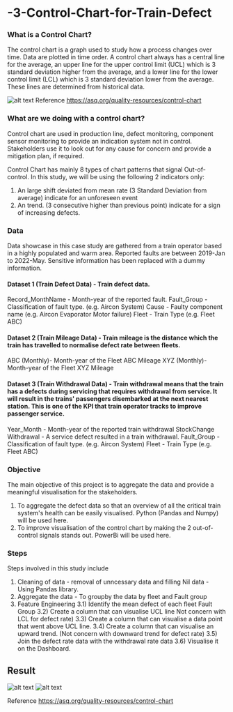 # -3-Control-Chart-for-Train-Defect

### What is a Control Chart?

The control chart is a graph used to study how a process changes over time. Data are plotted in time order. A control chart always has a central line for the average, an upper line for the upper control limit (UCL) which is 3 standard deviation higher from the average, and a lower line for the lower control limit (LCL) which is 3 standard deviation lower from the average. These lines are determined from historical data.


![alt text](https://asq.org/-/media/Images/Learn-About-Quality/Seven-Basic-Quality-Tools/dcat-control-chart.gif?la=en)
Reference
https://asq.org/quality-resources/control-chart

### What are we doing with a control chart?

Control chart are used in production line, defect monitoring, component sensor monitoring to provide an indication system not in control. Stakeholders use it to look out for any cause for concern and provide a mitigation plan, if required.

Control Chart has mainly 8 types of chart patterns that signal Out-of-control. In this study, we will be using the following 2 indicators only:

1) An large shift deviated from mean rate (3 Standard Deviation from average) indicate for an unforeseen event 
2) An trend. (3 consecutive higher than previous point) indicate for a sign of increasing defects.

### Data 

Data showcase in this case study are gathered from a train operator based in a highly populated and warm area. Reported faults are between 2019-Jan to 2022-May. Sensitive information has been replaced with a dummy information.

#### Dataset 1 (Train Defect Data) - Train defect data.

Record_MonthName - Month-year of the reported fault.
Fault_Group - Classification of fault type. (e.g. Aircon System)
Cause - Faulty component name (e.g. Aircon Evaporator Motor failure)
Fleet - Train Type (e.g. Fleet ABC)

#### Dataset 2 (Train Mileage Data) - Train mileage is the distance which the train has travelled to normalise defect rate between fleets.

ABC (Monthly)- Month-year of the Fleet ABC Mileage
XYZ (Monthly)- Month-year of the Fleet XYZ Mileage

#### Dataset 3 (Train Withdrawal Data) - Train withdrawal means that the train has a defects during servicing that requires withdrawal from service. It will result in the trains' passengers disembarked at the next nearest station. This is one of the KPI that train operator tracks to improve passenger service.

Year_Month - Month-year of the reported train withdrawal
StockChange Withdrawal - A service defect resulted in a train withdrawal.
Fault_Group - Classification of fault type. (e.g. Aircon System)
Fleet - Train Type (e.g. Fleet ABC)

### Objective
The main objective of this project is to aggregate the data and provide a meaningful visualisation for the stakeholders.
1) To aggregate the defect data so that an overview of all the critical train system's health can be easily visualised. Python (Pandas and Numpy) will be used here.
2) To improve visualisation of the control chart by making the 2 out-of-control signals stands out. PowerBi will be used here.


### Steps
Steps involved in this study include

1) Cleaning of data - removal of unncessary data and filling Nil data - Using Pandas library.
2) Aggregate the data -  To groupby the data by fleet and Fault group 
3) Feature Engineering 
3.1) Identify the mean defect of each fleet Fault Group
3.2) Create a column that can visualise UCL line Not concern with LCL for defect rate)
3.3) Create a column that can visualise a data point that went above UCL line.
3.4) Create a column that can visualise an upward trend. (Not concern with downward trend for defect rate)
3.5) Join the defect rate data with the withdrawal rate data
3.6) Visualise it on the Dashboard.

## Result


![alt text](https://i.ibb.co/4fjPzgC/train.jpg)
![alt text](https://asq.org/-/media/Images/Learn-About-Quality/Seven-Basic-Quality-Tools/dcat-control-chart.gif?la=en)




















Reference
https://asq.org/quality-resources/control-chart
